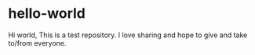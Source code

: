 # hello-world
Hi world,
This is a test repository. I love sharing and hope to give and take to/from everyone.
